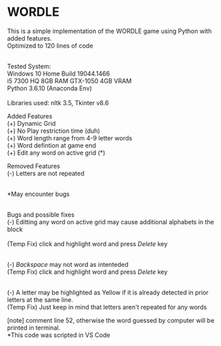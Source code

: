 # WORDLE
This is a simple implementation of the WORDLE game using Python with added features.</br>
Optimized to 120 lines of code</br></br>

Tested System: </br>
Windows 10 Home Build 19044.1466 </br>
                i5 7300 HQ 8GB RAM GTX-1050 4GB VRAM</br>
                Python 3.6.10 (Anaconda Env)</br></br>
                Libraries used: nltk 3.5, Tkinter v8.6</br>

Added Features </br>
(+) Dynamic Grid</br>
(+) No Play restriction time (duh)</br>
(+) Word length range from 4-9 letter words</br>
(+) Word defintion at game end</br>
(+) Edit any word on active grid (*)</br>

Removed Features</br>
(-) Letters are not repeated</br></br>

*May encounter bugs</br></br>

Bugs and possible fixes</br>
(-) Editting any word on active grid may cause additional alphabets in the block</br></br>
(Temp Fix) click and highlight word and press *Delete* key</br></br>

(-) *Backspace* may not word as intenteded</br>
(Temp Fix) click and highlight word and press *Delete* key</br></br>

(-) A letter may be highlighted as Yellow if it is already detected in prior letters at the same line.</br>
(Temp Fix) Just keep in mind that letters aren't repeated for any words</br>


[note] comment line 52, otherwise the word guessed by computer will be printed in terminal. </br>
*This code was scripted in VS Code
